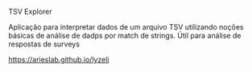 TSV Explorer

Aplicação para interpretar dados de um arquivo TSV utilizando noções básicas de análise de dadps por match de strings. Útil para análise de respostas de surveys

https://arieslab.github.io/lyzeli
